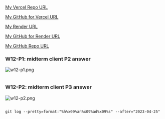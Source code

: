 [My Vercel Repo URL](https://1112-client-card-demo-80.vercel.app/)

[My GitHub for Vercel URL](https://github.com/1112-wp2/1112-client-card-demo-80)

[My Render URL](https://one112-server-cs-info-lab-62wd.onrender.com)

[My GitHub for Render URL](https://github.com/1112-wp2/1112-server-card-demo-80)

[My GitHub Repo URL](https://github.com/1112-wp2/1111-wp2_demo_80)

### W12-P1: midterm client P2 answer

![w12-p1.png](https://wjviuyuwtkixlajqlpbk.supabase.co/storage/v1/object/public/demo-80/md_img/w12-p1.png)

```

```

### W12-P2: midterm client P3 answer

![w12-p2.png](https://wjviuyuwtkixlajqlpbk.supabase.co/storage/v1/object/public/demo-80/md_img/w12-p2.png)

```

```

```
git log --pretty=format:"%h%x09%an%x09%ad%x09%s" --after="2023-04-25"
```
